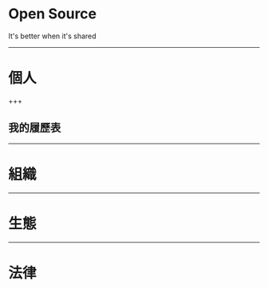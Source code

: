 # Open Source
It's better when it's shared

---

# 個人

+++

## 我的履歷表

---

# 組織

---

# 生態

---

# 法律

